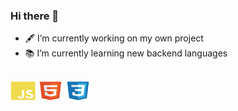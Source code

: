 ### Hi there 👋



- 🖋 I’m currently working on my own project
- 📚 I’m currently learning new backend languages

<div style="display: inline_block"><br>
  <img align="center" alt="Nahid-Js" height="30" width="40" src="https://raw.githubusercontent.com/devicons/devicon/master/icons/javascript/javascript-plain.svg">
  <img align="center" alt="Nahid-HTML" height="30" width="40" src="https://raw.githubusercontent.com/devicons/devicon/master/icons/html5/html5-original.svg">
  <img align="center" alt="Nahid-CSS" height="30" width="40" src="https://raw.githubusercontent.com/devicons/devicon/master/icons/css3/css3-original.svg">
<!--   <img align="center" alt="Nahid-PHP" height="30" width="40" src="https://www.google.com/url?sa=i&url=https%3A%2F%2Flogodownload.org%2Fphp-logo%2F&psig=AOvVaw2fZ5RDfCKX_-X5OEnpr9x-&ust=1648225946619000&source=images&cd=vfe&ved=0CAsQjRxqFwoTCMDH2KKW3_YCFQAAAAAdAAAAABAD"> -->
</div>
